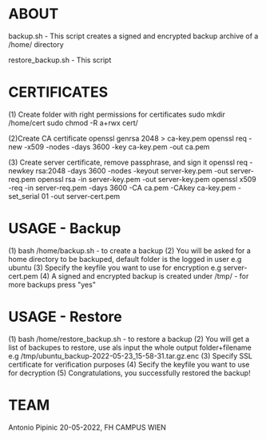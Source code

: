 # ABOUT

backup.sh - This script creates a signed and encrypted backup archive of a /home/<user> directory

restore_backup.sh - This script 

# CERTIFICATES

(1) Create folder with right permissions for certificates
sudo mkdir /home/cert
sudo chmod -R a+rwx cert/ 

(2)Create CA certificate
openssl genrsa 2048 > ca-key.pem
openssl req -new -x509 -nodes -days 3600 -key ca-key.pem -out ca.pem

(3) Create server certificate, remove passphrase, and sign it
openssl req -newkey rsa:2048 -days 3600 -nodes -keyout server-key.pem -out server-req.pem
openssl rsa -in server-key.pem -out server-key.pem
openssl x509 -req -in server-req.pem -days 3600 -CA ca.pem -CAkey ca-key.pem -set_serial 01 -out server-cert.pem

# USAGE - Backup

(1) bash /home/backup.sh - to create a backup
(2) You will be asked for a home directory to be backuped, default folder is the logged in user e.g ubuntu
(3) Specify the keyfile you want to use for encryption e.g server-cert.pem
(4) A signed and encrypted backup is created under /tmp/ - for more backups press "yes"

# USAGE - Restore

(1) bash /home/restore_backup.sh - to restore a backup
(2) You will get a list of backupes to restore, use als input the whole output folder+filename e.g /tmp/ubuntu_backup-2022-05-23_15-58-31.tar.gz.enc
(3) Specify SSL certificate for verification purposes
(4) Secify the keyfile you want to use for decryption
(5) Congratulations, you successfully restored the backup!

# TEAM

Antonio Pipinic
20-05-2022, FH CAMPUS WIEN
